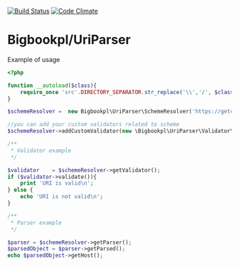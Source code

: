 [![Build Status](https://travis-ci.org/bigbookpl/uri-parser.svg?branch=master)](https://travis-ci.org/bigbookpl/uri-parser)
[![Code Climate](https://codeclimate.com/github/bigbookpl/uri-parser/badges/gpa.svg)](https://codeclimate.com/github/bigbookpl/uri-parser)

# Bigbookpl/UriParser

Example of usage
```php
<?php

function __autoload($class){
    require_once 'src'.DIRECTORY_SEPARATOR.str_replace('\\','/', $class).'.php';
}

$schemeResolver =  new Bigbookpl\UriParser\SchemeResolver('https://getcomposer.org/doc/04-schema.md#type');

//you can add your custom validators related to scheme
$schemeResolver->addCustomValidator(new \Bigbookpl\UriParser\Validator\Strategy\EmailValidator());

/**
 * Validator example
 */

$validator    = $schemeResolver->getValidator();
if ($validator->validate()){
    print 'URI is valid\n';
} else {
    echo 'URI is not valid\n';
}

/**
 * Parser example
 */

$parser = $schemeResolver->getParser();
$parsedObject = $parser->getParsed();
echo $parsedObject->getHost();

```